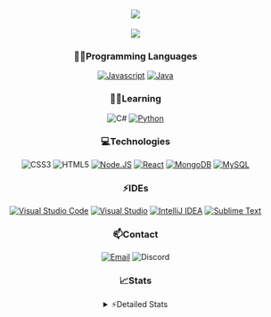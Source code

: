 <div align="center">

<h1 align="center">
  <a href="https://git.io/typing-svg">
    <img src="https://readme-typing-svg.herokuapp.com/?lines=Hello,+There!+👋;This+is+chicho.;CEO+on+Hely+Development....;&center=true&size=25">
  </a>
</h1>
  
<p align="center">
  <img src="https://lanyard.cnrad.dev/api/418087525735858208" />
</p>

### 👨‍💻Programming Languages
  [![Javascript](https://img.shields.io/badge/JavaScript-323330?style=for-the-badge&logo=javascript&logoColor=F7DF1E)](https://www.javascript.com)
  [![Java](https://img.shields.io/badge/Java-ED8B00?style=for-the-badge&logo=java&logoColor=white)](https://www.java.com)
  
### 👨‍💻Learning
  ![C#](https://img.shields.io/badge/C%23-239120?style=for-the-badge&logo=c-sharp&logoColor=white)
  [![Python](https://img.shields.io/badge/Python-FFD43B?style=for-the-badge&logo=python&logoColor=blue)](https://www.python.org)  

### 💻Technologies
  ![CSS3](https://img.shields.io/badge/CSS3-1572B6?style=for-the-badge&logo=css3&logoColor=white)
  ![HTML5](https://img.shields.io/badge/HTML5-E34F26?style=for-the-badge&logo=html5&logoColor=white)
  [![Node.JS](https://img.shields.io/badge/Node.js-339933?style=for-the-badge&logo=nodedotjs&logoColor=white)](https://nodejs.org)
  [![React](https://img.shields.io/badge/React-20232A?style=for-the-badge&logo=react&logoColor=61DAFB)](https://reactjs.org/)
  [![MongoDB](https://img.shields.io/badge/MongoDB-4EA94B?style=for-the-badge&logo=mongodb&logoColor=white)](https://www.mongodb.com)
  [![MySQL](https://img.shields.io/badge/MySQL-005C84?style=for-the-badge&logo=mysql&logoColor=white)](https://www.mysql.com)

### ⚡IDEs
  [![Visual Studio Code](https://img.shields.io/badge/Visual_Studio_Code-0078D4?style=for-the-badge&logo=visual%20studio%20code&logoColor=white)](https://code.visualstudio.com)
  [![Visual Studio](https://img.shields.io/badge/Visual_Studio-5C2D91?style=for-the-badge&logo=visual%20studio&logoColor=white)](https://visualstudio.com)
  [![IntelliJ IDEA](https://img.shields.io/badge/IntelliJIDEA-000000.svg?style=for-the-badge&logo=intellij-idea&logoColor=white)](https://www.jetbrains.com/idea)
  [![Sublime Text](https://img.shields.io/badge/sublime_text-%23575757.svg?&style=for-the-badge&logo=sublime-text&logoColor=important)](https://www.sublimetext.com)
  
### 📫Contact
  [![Email](https://img.shields.io/badge/Email-gastondalla@gmail.com-04619f?style=for-the-badge&logo=gmail&logoColor=white)](mailto:gastondalla@gmail.com)
  ![Discord](https://img.shields.io/badge/Discord-Chicho%234281-5865F2?style=for-the-badge&logo=discord&logoColor=white)
</br>  

### 📈Stats
<details>
    <summary> ⚡Detailed Stats</summary>
    <br/>

<!--START_SECTION:waka-->
![Code Time](http://img.shields.io/badge/Code%20Time-33%20hrs%2020%20mins-blue)

![Profile Views](http://img.shields.io/badge/Profile%20Views-1-blue)

**🐱 My GitHub Data** 

> 🏆 1 Contributions in the Year 2023
 > 
> 📦 36.8 kB Used in GitHub's Storage 
 > 
> 🚫 Not Opted to Hire
 > 
> 📜 8 Public Repositories 
 > 
> 🔑 6 Private Repositories  
 > 
**I'm a Night 🦉** 

```text
🌞 Morning        5 commits       ░░░░░░░░░░░░░░░░░░░░░░░░░   02.46 % 
🌆 Daytime       38 commits       ████░░░░░░░░░░░░░░░░░░░░░   18.72 % 
🌃 Evening       96 commits       ███████████░░░░░░░░░░░░░░   47.29 % 
🌙 Night         64 commits       ████████░░░░░░░░░░░░░░░░░   31.53 % 

```
📅 **I'm Most Productive on Tuesday** 

```text
Monday          14 commits       █░░░░░░░░░░░░░░░░░░░░░░░░   06.90 % 
Tuesday         50 commits       ██████░░░░░░░░░░░░░░░░░░░   24.63 % 
Wednesday       33 commits       ████░░░░░░░░░░░░░░░░░░░░░   16.26 % 
Thursday        21 commits       ██░░░░░░░░░░░░░░░░░░░░░░░   10.34 % 
Friday          28 commits       ███░░░░░░░░░░░░░░░░░░░░░░   13.79 % 
Saturday        31 commits       ███░░░░░░░░░░░░░░░░░░░░░░   15.27 % 
Sunday          26 commits       ███░░░░░░░░░░░░░░░░░░░░░░   12.81 % 

```


📊 **This Week I Spent My Time On** 

```text
⌚︎ Time Zone: America/Argentina/Buenos_Aires

💬 Programming Languages: 
HTML                     46 mins             ███████░░░░░░░░░░░░░░░░░░   30.41 % 
YAML                     41 mins             ██████░░░░░░░░░░░░░░░░░░░   27.46 % 
JavaScript               24 mins             ████░░░░░░░░░░░░░░░░░░░░░   16.42 % 
Java                     21 mins             ███░░░░░░░░░░░░░░░░░░░░░░   14.42 % 
CSS                      8 mins              █░░░░░░░░░░░░░░░░░░░░░░░░   05.72 % 

🔥 Editors: 
VS Code                  1 hr 27 mins        ██████████████░░░░░░░░░░░   57.85 % 
IntelliJ                 1 hr 3 mins         ██████████░░░░░░░░░░░░░░░   42.15 % 

🐱‍💻 Projects: 
helydev.com              1 hr 10 mins        ███████████░░░░░░░░░░░░░░   46.81 % 
Void-1.7                 42 mins             ███████░░░░░░░░░░░░░░░░░░   27.96 % 
Blast                    20 mins             ███░░░░░░░░░░░░░░░░░░░░░░   13.44 % 
UPGRADER.CC Re-seller Web16 mins             ██░░░░░░░░░░░░░░░░░░░░░░░   10.95 % 
Pulsar                   1 min               ░░░░░░░░░░░░░░░░░░░░░░░░░   00.75 % 

💻 Operating System: 
Windows                  2 hrs 31 mins       █████████████████████████   100.00 % 

```

**I Mostly Code in JavaScript** 

```text
JavaScript               8 repos             ██████████░░░░░░░░░░░░░░░   40.00 % 
Java                     6 repos             ███████░░░░░░░░░░░░░░░░░░   30.00 % 
CSS                      2 repos             ██░░░░░░░░░░░░░░░░░░░░░░░   10.00 % 
C#                       1 repo              █░░░░░░░░░░░░░░░░░░░░░░░░   05.00 % 
Batchfile                1 repo              █░░░░░░░░░░░░░░░░░░░░░░░░   05.00 % 

```



 Last Updated on 22/02/2023 11:11:36 UTC
<!--END_SECTION:waka-->
</details>
